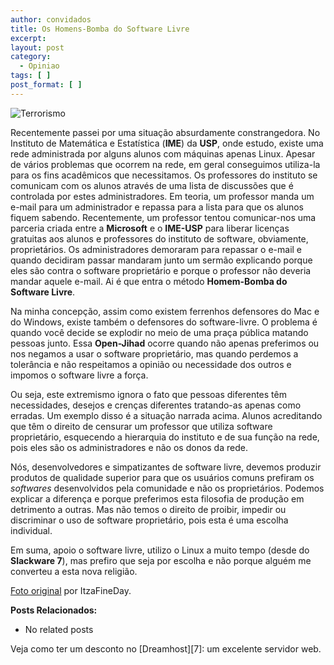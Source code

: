 ```yaml
---
author: convidados
title: Os Homens-Bomba do Software Livre
excerpt:
layout: post
category:
  - Opiniao
tags: [ ]
post_format: [ ]
---
```

![Terrorismo][1]

Recentemente passei por uma situação absurdamente constrangedora. No Instituto de Matemática e Estatística (**IME**) da **USP**, onde estudo, existe uma rede administrada por alguns alunos com máquinas apenas Linux. Apesar de vários problemas que ocorrem na rede, em geral conseguimos utiliza-la para os fins acadêmicos que necessitamos. Os professores do instituto se comunicam com os alunos através de uma lista de discussões que é controlada por estes administradores. Em teoria, um professor manda um e-mail para um administrador e repassa para a lista para que os alunos fiquem sabendo. Recentemente, um professor tentou comunicar-nos uma parceria criada entre a **Microsoft** e o **IME-USP** para liberar licenças gratuitas aos alunos e professores do instituto de software, obviamente, proprietários. Os administradores demoraram para repassar o e-mail e quando decidiram passar mandaram junto um sermão explicando porque eles são contra o software proprietário e porque o professor não deveria mandar aquele e-mail. Ai é que entra o método **Homem-Bomba do Software Livre**. 



Na minha concepção, assim como existem ferrenhos defensores do Mac e do Windows, existe também o defensores do software-livre. O problema é quando você decide se explodir no meio de uma praça pública matando pessoas junto. Essa **Open-Jihad** ocorre quando não apenas preferimos ou nos negamos a usar o software proprietário, mas quando perdemos a tolerância e não respeitamos a opinião ou necessidade dos outros e impomos o software livre a força. 

Ou seja, este extremismo ignora o fato que pessoas diferentes têm necessidades, desejos e crenças diferentes tratando-as apenas como erradas. Um exemplo disso é a situação narrada acima. Alunos acreditando que têm o direito de censurar um professor que utiliza software proprietário, esquecendo a hierarquia do instituto e de sua função na rede, pois eles são os administradores e não os donos da rede. 

Nós, desenvolvedores e simpatizantes de software livre, devemos produzir produtos de qualidade superior para que os usuários comuns prefiram os *softwares* desenvolvidos pela comunidade e não os proprietários. Podemos explicar a diferença e porque preferimos esta filosofia de produção em detrimento a outras. Mas não temos o direito de proibir, impedir ou discriminar o uso de software proprietário, pois esta é uma escolha individual. 

Em suma, apoio o software livre, utilizo o Linux a muito tempo (desde do **Slackware 7**), mas prefiro que seja por escolha e não porque alguém me converteu a esta nova religião. 

[Foto original][2] por ItzaFineDay. 

**Posts Relacionados:** 
*   No related posts










Veja como ter um desconto no [Dreamhost][7]: um excelente servidor web.

 [1]: http://vidageek.net/wp-content/uploads/2008/02/terrorista.png
 [2]: http://flickr.com/photos/itzafineday/195795108/





